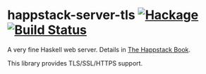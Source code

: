 happstack-server-tls [![Hackage](https://img.shields.io/hackage/v/happstack-server-tls.svg)](https://hackage.haskell.org/package/happstack-server-tls) [![Build Status](https://api.travis-ci.org/Happstack/happstack-server-tls.svg?branch=master)](https://travis-ci.org/Happstack/happstack-server-tls)
=========

A very fine Haskell web server. Details in [The Happstack Book](http://www.happstack.com/docs/crashcourse/index.html).

This library provides TLS/SSL/HTTPS support.


